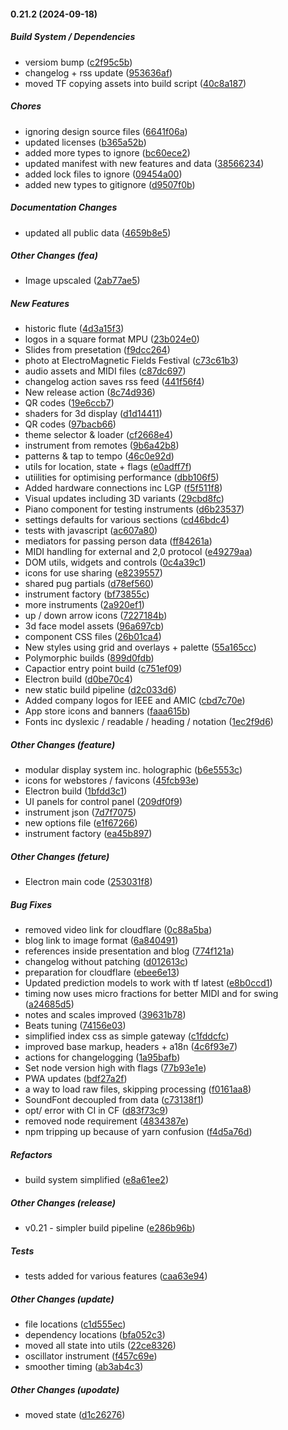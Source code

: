 #### 0.21.2 (2024-09-18)

##### Build System / Dependencies

*  versiom bump ([c2f95c5b](https://github.com/designerzen/interface/commit/c2f95c5b8bc9c3ca097069f46257e898e9a9d972))
*  changelog + rss update ([953636af](https://github.com/designerzen/interface/commit/953636af6bbc01d4507623b7ac8793c2790bf3f6))
*  moved TF copying assets into build script ([40c8a187](https://github.com/designerzen/interface/commit/40c8a187f74323c03f6e289565aa13cf9439638f))

##### Chores

*  ignoring design source files ([6641f06a](https://github.com/designerzen/interface/commit/6641f06aeb2901e92a715d0a90b0d91be769c34f))
*  updated licenses ([b365a52b](https://github.com/designerzen/interface/commit/b365a52b96e03f293a38c57ea4c2048a12cdcd3e))
*  added more types to ignore ([bc60ece2](https://github.com/designerzen/interface/commit/bc60ece211d7a546ab3a9754e4523ce09a2c98ca))
*  updated manifest with new features and data ([38566234](https://github.com/designerzen/interface/commit/38566234eb648264a194cab51d0e745b1cbb8a29))
*  added lock files to ignore ([09454a00](https://github.com/designerzen/interface/commit/09454a007715ef7adafe0e9c94626306dedd5a0c))
*  added new types to gitignore ([d9507f0b](https://github.com/designerzen/interface/commit/d9507f0b3a7c1ec805ab21102185e002d5e7591b))

##### Documentation Changes

*  updated all public data ([4659b8e5](https://github.com/designerzen/interface/commit/4659b8e5a5b0da55edae7c39a6d3da6598550276))

##### Other Changes (fea)

*  Image upscaled ([2ab77ae5](https://github.com/designerzen/interface/commit/2ab77ae52ed3699a17ffa835d2af0c86818d93f8))

##### New Features

*  historic flute ([4d3a15f3](https://github.com/designerzen/interface/commit/4d3a15f3cb3ecc1037e9a9feaaf6ff198a1f396d))
*  logos in a square format MPU ([23b024e0](https://github.com/designerzen/interface/commit/23b024e0a1baa0be3bd55f8f20a5800caa5d5a5e))
*  Slides from presetation ([f9dcc264](https://github.com/designerzen/interface/commit/f9dcc264cb3855a74f5a3b41a97fb5ab86a60bc0))
*  photo at ElectroMagnetic Fields Festival ([c73c61b3](https://github.com/designerzen/interface/commit/c73c61b3cf81a93410c3e66da17983bbaf36e6b1))
*  audio assets and MIDI files ([c87dc697](https://github.com/designerzen/interface/commit/c87dc69797e324dbcaab172655f3dfd6be91ed09))
*  changelog action saves rss feed ([441f56f4](https://github.com/designerzen/interface/commit/441f56f408278c4c6526e3c105c5d8d717bdb657))
*  New release action ([8c74d936](https://github.com/designerzen/interface/commit/8c74d936c880472ea7f4acefd44ac29df44db610))
*  QR codes ([19e6ccb7](https://github.com/designerzen/interface/commit/19e6ccb73acc86c68634bfa4e3765eba6f8c8bf8))
*  shaders for 3d display ([d1d14411](https://github.com/designerzen/interface/commit/d1d1441125501eb010feae37e1795b97b03f1b13))
*  QR codes ([97bacb66](https://github.com/designerzen/interface/commit/97bacb66af3ed2ab61710dab82dfeff5f0af9cb1))
*  theme selector & loader ([cf2668e4](https://github.com/designerzen/interface/commit/cf2668e43c5260aae6113c8e985343a3c1043a3d))
*  instrument from remotes ([9b6a42b8](https://github.com/designerzen/interface/commit/9b6a42b8eaa8a51bf6ca4ac654fcb1cfbed63efd))
*  patterns & tap to tempo ([46c0e92d](https://github.com/designerzen/interface/commit/46c0e92d2a77976d0dbf5b93e647a94253b6be6d))
*  utils for location, state + flags ([e0adff7f](https://github.com/designerzen/interface/commit/e0adff7fe9910249ca5b81fa76d4f70c1ff2c14e))
*  utiilities for optimising performance ([dbb106f5](https://github.com/designerzen/interface/commit/dbb106f527295e0dc4eaf2b3f9c8cc01f66429a0))
*  Added hardware connections inc LGP ([f5f511f8](https://github.com/designerzen/interface/commit/f5f511f8e92b65b2f0a09462c625ce4a8f443571))
*  Visual updates including 3D variants ([29cbd8fc](https://github.com/designerzen/interface/commit/29cbd8fc16db214390a049692edc7f6affbdaca6))
*  Piano component for testing instruments ([d6b23537](https://github.com/designerzen/interface/commit/d6b235371d8931cfcca95be1ddbe454871aac009))
*  settings defaults for various sections ([cd46bdc4](https://github.com/designerzen/interface/commit/cd46bdc489b5718fdaac68b60440fc10c5ea1653))
*  tests with javascript ([ac607a80](https://github.com/designerzen/interface/commit/ac607a80d4a501ca032cb99f46a358fac1531c4d))
*  mediators for passing person data ([ff84261a](https://github.com/designerzen/interface/commit/ff84261af45f54718a6327309d54c468a50a2b47))
*  MIDI handling for external and 2,0 protocol ([e49279aa](https://github.com/designerzen/interface/commit/e49279aa914efa0708474f936d97e15cd5f7327b))
*  DOM utils, widgets and controls ([0c4a39c1](https://github.com/designerzen/interface/commit/0c4a39c1fd89df7c737376e146c1c14ef0504bcc))
*  icons for use sharing ([e8239557](https://github.com/designerzen/interface/commit/e8239557e0067feea4466aa8221ba585a3007923))
*  shared pug partials ([d78ef560](https://github.com/designerzen/interface/commit/d78ef5603cf5641c66a75fe6636aa8507f8c0276))
*  instrument factory ([bf73855c](https://github.com/designerzen/interface/commit/bf73855c1f6bc7190a3875767fbedfe613ab641d))
*  more instruments ([2a920ef1](https://github.com/designerzen/interface/commit/2a920ef1ff0eee71c112d84da4a0aa6243bf57cd))
*  up / down arrow icons ([7227184b](https://github.com/designerzen/interface/commit/7227184b8853950245150b7b6d2f1514003b5f7c))
*  3d face model assets ([96a697cb](https://github.com/designerzen/interface/commit/96a697cb832f3bda637dce3a9b8164fcba398d7a))
*  component CSS files ([26b01ca4](https://github.com/designerzen/interface/commit/26b01ca4a6ba1b62da8bba64a8e50ba9fc7d003b))
*  New styles using grid and overlays + palette ([55a165cc](https://github.com/designerzen/interface/commit/55a165cc6bf7e5b6a84194d2afbbe735bdf7e1e5))
*  Polymorphic builds ([899d0fdb](https://github.com/designerzen/interface/commit/899d0fdb5bb6a217d112634b7585d1a76917d257))
*  Capactior entry point build ([c751ef09](https://github.com/designerzen/interface/commit/c751ef09c7d2140c3693b16e434db3148ff40092))
*  Electron build ([d0be70c4](https://github.com/designerzen/interface/commit/d0be70c4ff781b71524504b5f90ed79d1eb6222e))
*  new static build pipeline ([d2c033d6](https://github.com/designerzen/interface/commit/d2c033d67f5405f580c401954b0fe853ea9aefc9))
*  Added company logos for IEEE and AMIC ([cbd7c70e](https://github.com/designerzen/interface/commit/cbd7c70e6d6f09d47db6454706d2e643984e6b16))
*  App store icons and banners ([faaa615b](https://github.com/designerzen/interface/commit/faaa615b5787cc9344603593b3bbc19a5e73eca0))
*  Fonts inc dyslexic / readable / heading / notation ([1ec2f9d6](https://github.com/designerzen/interface/commit/1ec2f9d6cbff59974dd1ced0de0de03ce98c69bf))

##### Other Changes (feature)

*  modular display system inc. holographic ([b6e5553c](https://github.com/designerzen/interface/commit/b6e5553ca1e18e4157887d87c25f2744bd80d58e))
*  icons for webstores / favicons ([45fcb93e](https://github.com/designerzen/interface/commit/45fcb93e07c1b260791999016968b71c75c348f8))
*  Electron build ([1bfdd3c1](https://github.com/designerzen/interface/commit/1bfdd3c114440a2c059687928e7e8b6662f95c7a))
*  UI panels for control panel ([209df0f9](https://github.com/designerzen/interface/commit/209df0f92bf698aacd04f5b6f01317b4597d7ef9))
*  instrument json ([7d7f7075](https://github.com/designerzen/interface/commit/7d7f7075c5fdc499d5f924babefed5fd3e3379d2))
*  new options file ([e1f67266](https://github.com/designerzen/interface/commit/e1f6726695609279d5cc4444fb8fe67fb85bb2d9))
*  instrument factory ([ea45b897](https://github.com/designerzen/interface/commit/ea45b897bb9d3558fd91c5b4cdafee2e2c03d487))

##### Other Changes (feture)

*  Electron main code ([253031f8](https://github.com/designerzen/interface/commit/253031f8213949ee3e5513c957a727ba14a7a7fb))

##### Bug Fixes

*  removed video link for cloudflare ([0c88a5ba](https://github.com/designerzen/interface/commit/0c88a5ba70ebc3ac1efa7f401a5c7d38ba54e285))
*  blog link to image format ([6a840491](https://github.com/designerzen/interface/commit/6a840491dbbe437e20a1b5ec7ccfa64b92edbf2a))
*  references inside presentation and blog ([774f121a](https://github.com/designerzen/interface/commit/774f121a45b388c9db032fcae66ecec6aa0215d8))
*  changelog without patching ([d012613c](https://github.com/designerzen/interface/commit/d012613c0abce77ef602000816186947a8a87035))
*  preparation for cloudflare ([ebee6e13](https://github.com/designerzen/interface/commit/ebee6e13b780a49dc336f67688cf4ab88c36e9fc))
*  Updated prediction models to work with tf latest ([e8b0ccd1](https://github.com/designerzen/interface/commit/e8b0ccd1ed0459b3242f6d436ae003c1eea6c106))
*  timing now uses micro fractions for better MIDI and for swing ([a24685d5](https://github.com/designerzen/interface/commit/a24685d568b6f2027ed5f649659d1df205ee3a8f))
*  notes and scales improved ([39631b78](https://github.com/designerzen/interface/commit/39631b780bb97e822efad3591ce0a4993405af41))
*  Beats tuning ([74156e03](https://github.com/designerzen/interface/commit/74156e032c9276a53e7a80ff41fe8f438b4b2075))
*  simplified index css as simple gateway ([c1fddcfc](https://github.com/designerzen/interface/commit/c1fddcfc8d9b4d54f91add8c9ea4ed787b87467c))
*  improved base markup, headers + a18n ([4c6f93e7](https://github.com/designerzen/interface/commit/4c6f93e79ea1652b9ee39146789b95fd31aea5f3))
*  actions for changelogging ([1a95bafb](https://github.com/designerzen/interface/commit/1a95bafbe0b2bd2150690a43806c480d1bba48c6))
*  Set node version high with flags ([77b93e1e](https://github.com/designerzen/interface/commit/77b93e1e6bc787ac8a9feb4b966c09de9885c04f))
*  PWA updates ([bdf27a2f](https://github.com/designerzen/interface/commit/bdf27a2f86594c43a278ed5d04337cec12e0e052))
*  a way to load raw files, skipping processing ([f0161aa8](https://github.com/designerzen/interface/commit/f0161aa81bcf995234d8e8491f8659992b5a6c3e))
*  SoundFont decoupled from data ([c73138f1](https://github.com/designerzen/interface/commit/c73138f1732d393a48745d228ebc04fe78d79b87))
*  opt/ error with CI in CF ([d83f73c9](https://github.com/designerzen/interface/commit/d83f73c9b6a45929b6e5acc30aea0ebeab0e3d36))
*  removed node requirement ([4834387e](https://github.com/designerzen/interface/commit/4834387eba95bd6ee93cdfa53918778f3251eea8))
*  npm tripping up because of yarn confusion ([f4d5a76d](https://github.com/designerzen/interface/commit/f4d5a76d18c71b4d15b1208fbde20e77db885594))

##### Refactors

*  build system simplified ([e8a61ee2](https://github.com/designerzen/interface/commit/e8a61ee23abf0c0b8f999827a3e2e2b38fb3b1d9))

##### Other Changes (release)

*  v0.21 - simpler build pipeline ([e286b96b](https://github.com/designerzen/interface/commit/e286b96baa0728630550379d65ad798909694d89))

##### Tests

*  tests added for various features ([caa63e94](https://github.com/designerzen/interface/commit/caa63e94dca5026a435019aaee39d6bea6bdff4d))

##### Other Changes (update)

*  file locations ([c1d555ec](https://github.com/designerzen/interface/commit/c1d555eca82a82b93e2417e24814284784461e6d))
*  dependency locations ([bfa052c3](https://github.com/designerzen/interface/commit/bfa052c3f71083a90f496356e3df5af7bf2062d1))
*  moved all state into utils ([22ce8326](https://github.com/designerzen/interface/commit/22ce8326f8b92928a125e9d58a40181b8a99cd54))
*  oscillator instrument ([f457c69e](https://github.com/designerzen/interface/commit/f457c69e0e86bfcb08676e4533c04b250242bc25))
*  smoother timing ([ab3ab4c3](https://github.com/designerzen/interface/commit/ab3ab4c3be32f387634a1d313ad647451f2be2dd))

##### Other Changes (upodate)

*  moved state ([d1c26276](https://github.com/designerzen/interface/commit/d1c26276275c7651e66d387ba55a721be3b5aa19))

